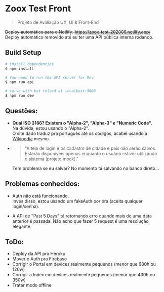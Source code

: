 # Zoox Test Front
> Projeto de Avaliação UX, UI & Front-End

~~Deploy automático para o Netlify: https://zoox-test-202006.netlify.app/~~  
Deploy automático removido até eu ter uma API pública interna rodando.




## Build Setup

```bash
# install dependencies
$ npm install

# You need to run the API server for Dev
$ npm run api

# serve with hot reload at localhost:3000
$ npm run dev

```

## Questões:
- **Qual ISO 3166? Existem o "Alpha-2", "Alpha-3" e "Numeric Code".**  
  Na dúvida, estou usando o "Alpha-2".  
O site dado traduz pra português até os códigos, acabei usando a [Wikipedia](https://en.wikipedia.org/wiki/List_of_ISO_3166_country_codes) mesmo.

- > "A tela de login e os cadastro de cidade e país não serão salvos. Estarão disponíveis apenas enquanto o usuário estiver utilizando o sistema (projeto mock)." 

  Tem problema se eu salvar? No momento tá salvando no banco direto...


## Problemas conhecidos:
- Auth não está funcionando.  
Invés disso, estou usando um fakeAuth por ora (aceita qualquer login/senha).

- A API de "Past 5 Days" tá retornando erro quando mais de uma data anterior é passada. Não acho que fazer 5 request é uma resolução elegante.


## ToDo:
- Deploy da API pro Heroku
- Mover o Auth pro Firebase
- Corrigir o Portal em devices realmente pequenos (menor que 680h ou 120w)
- Corrigir a Index em devices realmente pequenos (menor que 430h ou 350w)
- Tratar modo offline
